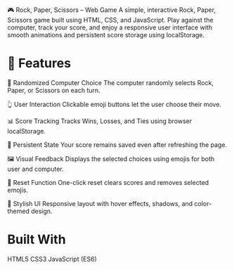 🎮 Rock, Paper, Scissors – Web Game
A simple, interactive Rock, Paper, Scissors game built using HTML, CSS, and JavaScript. Play against the computer, track your score, and enjoy a responsive user interface with smooth animations and persistent score storage using localStorage.

🚀 Features
=============
🎲 Randomized Computer Choice
The computer randomly selects Rock, Paper, or Scissors on each turn.

👆 User Interaction
Clickable emoji buttons let the user choose their move.

📊 Score Tracking
Tracks Wins, Losses, and Ties using browser localStorage.

🧠 Persistent State
Your score remains saved even after refreshing the page.

🖼️ Visual Feedback
Displays the selected choices using emojis for both user and computer.

🔁 Reset Function
One-click reset clears scores and removes selected emojis.

💅 Stylish UI
Responsive layout with hover effects, shadows, and color-themed design.

Built With
============
HTML5
CSS3
JavaScript (ES6)

